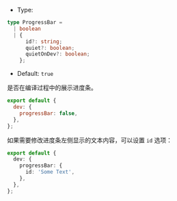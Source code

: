 - Type:

```ts
type ProgressBar =
  | boolean
  | {
      id?: string;
      quiet?: boolean;
      quietOnDev?: boolean;
    };
```

- Default: `true`

是否在编译过程中的展示进度条。

```js
export default {
  dev: {
    progressBar: false,
  },
};
```

如果需要修改进度条左侧显示的文本内容，可以设置 `id` 选项：

```ts
export default {
  dev: {
    progressBar: {
      id: 'Some Text',
    },
  },
};
```
